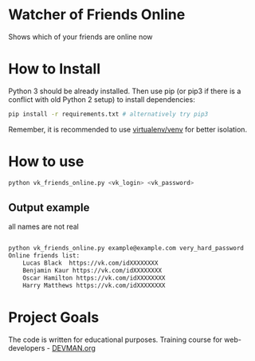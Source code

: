 # Watcher of Friends Online

Shows which of your friends are online now

# How to Install

Python 3 should be already installed. Then use pip (or pip3 if there is a conflict with old Python 2 setup) to install dependencies:

```bash
pip install -r requirements.txt # alternatively try pip3
```

Remember, it is recommended to use [virtualenv/venv](https://devman.org/encyclopedia/pip/pip_virtualenv/) for better isolation.

# How to use

```bash
python vk_friends_online.py <vk_login> <vk_password>
```

## Output example

all names are not real

```bash

python vk_friends_online.py example@example.com very_hard_password
Online friends list:
    Lucas Black  https://vk.com/idXXXXXXXX
    Benjamin Kaur https://vk.com/idXXXXXXXX
    Oscar Hamilton https://vk.com/idXXXXXXXX
    Harry Matthews https://vk.com/idXXXXXXXX 
```

# Project Goals

The code is written for educational purposes. Training course for web-developers - [DEVMAN.org](https://devman.org)
